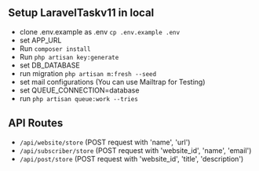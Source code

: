 ## Setup LaravelTaskv11 in local

- clone .env.example as .env `cp .env.example .env`
- set APP_URL
- Run `composer install`
- Run `php artisan key:generate`
- set DB_DATABASE
- run migration `php artisan m:fresh --seed`
- set mail configurations (You can use Mailtrap for Testing)
- set QUEUE_CONNECTION=database
- run `php artisan queue:work --tries`

## API Routes
- `/api/website/store` (POST request with 'name', 'url')
- `/api/subscriber/store` (POST request with 'website_id', 'name', 'email')
- `/api/post/store` (POST request with 'website_id', 'title', 'description')
